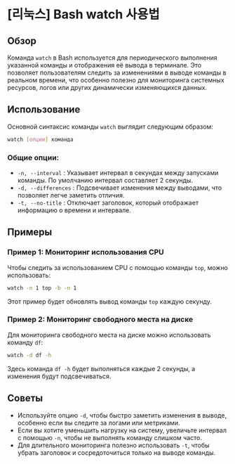 # [리눅스] Bash watch 사용법

## Обзор
Команда `watch` в Bash используется для периодического выполнения указанной команды и отображения её вывода в терминале. Это позволяет пользователям следить за изменениями в выводе команды в реальном времени, что особенно полезно для мониторинга системных ресурсов, логов или других динамически изменяющихся данных.

## Использование
Основной синтаксис команды `watch` выглядит следующим образом:

```bash
watch [опции] команда
```

### Общие опции:
- `-n, --interval` : Указывает интервал в секундах между запусками команды. По умолчанию интервал составляет 2 секунды.
- `-d, --differences` : Подсвечивает изменения между выводами, что позволяет легче заметить отличия.
- `-t, --no-title` : Отключает заголовок, который отображает информацию о времени и интервале.

## Примеры
### Пример 1: Мониторинг использования CPU
Чтобы следить за использованием CPU с помощью команды `top`, можно использовать:

```bash
watch -n 1 top -b -n 1
```
Этот пример будет обновлять вывод команды `top` каждую секунду.

### Пример 2: Мониторинг свободного места на диске
Для мониторинга свободного места на диске можно использовать команду `df`:

```bash
watch -d df -h
```
Здесь команда `df -h` будет выполняться каждые 2 секунды, а изменения будут подсвечиваться.

## Советы
- Используйте опцию `-d`, чтобы быстро заметить изменения в выводе, особенно если вы следите за логами или метриками.
- Если вы хотите уменьшить нагрузку на систему, увеличьте интервал с помощью `-n`, чтобы не выполнять команду слишком часто.
- Для длительного мониторинга полезно использовать `-t`, чтобы убрать заголовок и сосредоточиться только на выводе команды.